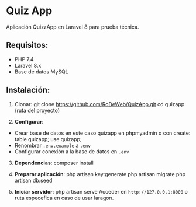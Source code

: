 # Quiz App

Aplicación QuizzApp en Laravel 8 para prueba técnica.

## Requisitos:
- PHP 7.4
- Laravel 8.x
- Base de datos MySQL

## Instalación:
1. Clonar: git clone https://github.com/RoDeWeb/QuizApp.git
cd quizapp (ruta del proyecto)

2. **Configurar**:
- Crear base de datos en este caso quizapp en phpmyadmin o con create: table quizapp; use quizapp;
- Renombrar `.env.example` a `.env`
- Configurar conexión a la base de datos en `.env`
 
3. **Dependencias**:
composer install

5. **Preparar aplicación**:
php artisan key:generate
php artisan migrate
php artisan db:seed

6. **Iniciar servidor**:
php artisan serve
Acceder en `http://127.0.0.1:8000` o ruta especefica en caso de usar laragon.

